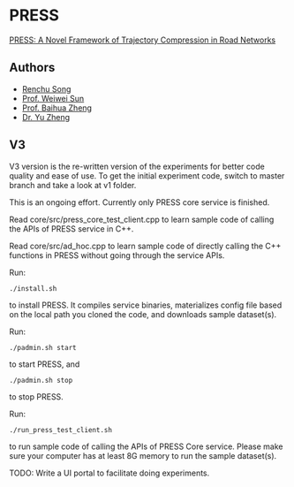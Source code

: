 PRESS
=====

[PRESS: A Novel Framework of Trajectory Compression in Road Networks](http://www.vldb.org/pvldb/vol7/p661-song.pdf)

## Authors
* [Renchu Song](http://www.songrenchu.com)
* [Prof. Weiwei Sun](http://homepage.fudan.edu.cn/wwsun/)
* [Prof. Baihua Zheng](http://www.mysmu.edu/faculty/bhzheng/)
* [Dr. Yu Zheng](http://research.microsoft.com/en-us/people/yuzheng/)

## V3
V3 version is the re-written version of the experiments for better code quality and ease of use.
To get the initial experiment code, switch to master branch and take a look at v1 folder.

This is an ongoing effort. Currently only PRESS core service is finished.

Read core/src/press_core_test_client.cpp to learn sample code of calling the APIs of PRESS service in C++.

Read core/src/ad_hoc.cpp to learn sample code of directly calling the C++ functions in PRESS without going through the service APIs.

Run:
```
./install.sh
```
to install PRESS. It compiles service binaries, materializes config file based on the local path you cloned the code, and downloads sample dataset(s).

Run:
```
./padmin.sh start
```
to start PRESS, and
```
./padmin.sh stop
```
to stop PRESS.

Run:
```
./run_press_test_client.sh
```
to run sample code of calling the APIs of PRESS Core service. Please make sure your computer has at least 8G memory to run the sample dataset(s).

TODO:
Write a UI portal to facilitate doing experiments.
